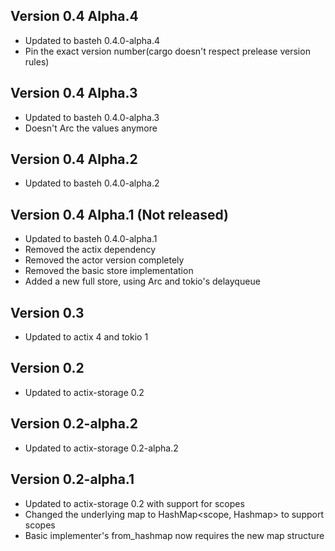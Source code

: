 ## Version 0.4 Alpha.4
- Updated to basteh 0.4.0-alpha.4
- Pin the exact version number(cargo doesn't respect prelease version rules)

## Version 0.4 Alpha.3
- Updated to basteh 0.4.0-alpha.3
- Doesn't Arc the values anymore

## Version 0.4 Alpha.2
- Updated to basteh 0.4.0-alpha.2

## Version 0.4 Alpha.1 (Not released)
- Updated to basteh 0.4.0-alpha.1
- Removed the actix dependency
- Removed the actor version completely
- Removed the basic store implementation
- Added a new full store, using Arc<Mutex> and tokio's delayqueue

## Version 0.3
- Updated to actix 4 and tokio 1

## Version 0.2
- Updated to actix-storage 0.2

## Version 0.2-alpha.2
- Updated to actix-storage 0.2-alpha.2

## Version 0.2-alpha.1
- Updated to actix-storage 0.2 with support for scopes
- Changed the underlying map to HashMap<scope, Hashmap> to support scopes
- Basic implementer's from_hashmap now requires the new map structure
